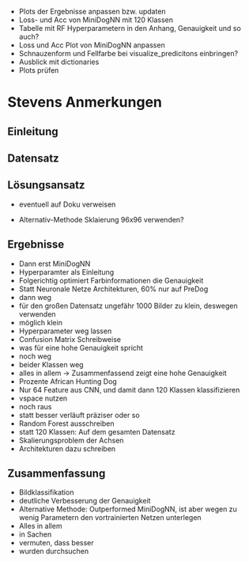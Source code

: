 * Plots der Ergebnisse anpassen bzw. updaten
* Loss- und Acc von MiniDogNN mit 120 Klassen
* Tabelle mit RF Hyperparametern in den Anhang, Genauigkeit und so auch?
* Loss und Acc Plot von MiniDogNN anpassen
* Schnauzenform und Fellfarbe bei visualize_predicitons einbringen?
* Ausblick mit dictionaries
* Plots prüfen

# Stevens Anmerkungen
## Einleitung
<!-- * nicht nur CNN genommen -->
<!-- * nicht unterschieden, sondern klassifiziert -->
<!-- * Satz kürzen -->
<!-- * Farbinformationen Klassifikation verbessern -->
<!-- * Weiterhin wird erörtert, wie ein vortrainiertes Netz beitragen kann oder so -->
<!-- * vielleicht kommt weg, sogar auch -->
<!-- * "gleiche" ändern -->
<!-- * unter anderem weg -->
<!-- * letzten teilsatz wegstreichen -->

## Datensatz
<!-- * Mit Dem Datenstaz -->
<!-- * minimal und maximal weg -->

## Lösungsansatz
<!-- * Strategie? -->
<!-- * Absatz? -->
<!-- * aufgrund der Verwendung von numpy arrays -->
<!-- * statt resizen reskalieren -->
<!-- * batchweise statt batchwise -->
<!-- * Scatter plots in den Anhang -->
<!-- * technische Schwierigkeiten raus -> einfach schreiben, dass auf 224x224 reresized wurde -->
* eventuell auf Doku verweisen
<!-- * fällt dies nicht ins Gewicht -->
<!-- * nebenbei raus und der Bilder auch -->
<!-- * statt CNN Architekturen -->
<!-- * da die Bilder... raus -->
<!-- * Freie Parameter Anzahl ändern -->
<!-- * um die Anzahl der freien Parameter für das FCN LAyer festzulegen -->
<!-- * Klammern bei PreBigDog -->
<!-- * schreiben, dass PreDog für 5 Klassen und PreBigDog für 120 Klassen -->
<!-- * Dazudichten: Auswirkungen auf Overtraining zu untersuchen -->
<!-- * PreLU Satz kaputt -->
<!-- * softmax ist normiert -->
<!-- * eigener Absatz -->
<!-- * nicht Anzahl Parameter reduziert, Bilduaflösung reduziert -->
<!-- * mit reshape wieder als Tensor -->
<!-- * Bilder sind normiert zwischen 0 und 1, und deswegen sigmoid, weil Output zwischen 0 und 1 -->
<!-- * Hyperparametern weglassen -->
<!-- * Cross Validation streichen -->
<!-- * Es wurden dreiSkalierungmeter optimiert, learning rate und epochen nicht, da early stopping -->
<!-- * default werte nennen -->
<!-- * Um den Informationsgehalt zu prüfen, statt wie wichtig -->
<!-- * einzelne Absätze -->
<!-- * für den gegebenen Zeitraum -->
* Alternativ-Methode Sklaierung 96x96 verwenden?

## Ergebnisse
* Dann erst MiniDogNN
* Hyperparamter als Einleitung
* Folgerichtig optimiert Farbinformationen die Genauigkeit
* Statt Neuronale Netze Architekturen, 60% nur auf PreDog
* dann weg
* für den großen Datensatz ungefähr 1000 Bilder zu klein, deswegen verwenden
* möglich klein
* Hyperparameter weg lassen
* Confusion Matrix Schreibweise
* was für eine hohe Genauigkeit spricht
* noch weg
* beider Klassen weg
* alles in allem -> Zusammenfassend zeigt eine hohe Genauigkeit
* Prozente African Hunting Dog
* Nur 64 Feature aus CNN, und damit dann 120 Klassen klassifizieren
* vspace nutzen
* noch raus
* statt besser verläuft präziser oder so
* Random Forest ausschreiben
* statt 120 Klassen: Auf dem gesamten Datensatz
* Skalierungsproblem der Achsen
* Architekturen dazu schreiben

## Zusammenfassung
* Bildklassifikation
* deutliche Verbesserung der Genauigkeit
* Alternative Methode: Outperformed MiniDogNN, ist aber wegen zu wenig Parametern
den vortrainierten Netzen unterlegen
* Alles in allem
* in Sachen
* vermuten, dass besser
* wurden durchsuchen
